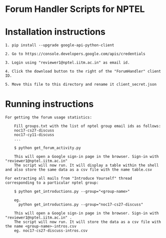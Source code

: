 # Forum Handler Scripts for NPTEL

# Installation instructions
	1. pip install --upgrade google-api-python-client

	2. Go to https://console.developers.google.com/apis/credentials

	3. Login using "reviewer1@nptel.iitm.ac.in" as email id.

	4. Click the download button to the right of the "ForumHandler" client ID.

	5. Move this file to this directory and rename it client_secret.json

# Running instructions

	For getting the forum usage statistics:

		Fill groups.txt with the list of nptel group email ids as follows:
		noc17-cs27-discuss
		noc17-cy11-discuss
		...

		$ python get_forum_activity.py

		This will open a Google sign-in page in the browser. Sign-in with "reviewer1@nptel.iitm.ac.in" 
		The script will now run. It will display a table within the shell and also store the same data as a csv file with the name table.csv 

	For extracting all mails from "Introduce Yourself" thread corresponding to a particular nptel group:

		$ python get_introductions.py --group="<group-name>"

		eg.
		  python get_introductions.py --group="noc17-cs27-discuss"

		This will open a Google sign-in page in the browser. Sign-in with "reviewer1@nptel.iitm.ac.in" .
		The script will now run. It will store the data as a csv file with the name <group-name>-intros.csv 
		eg. noc17-cs27-discuss-intros.csv


